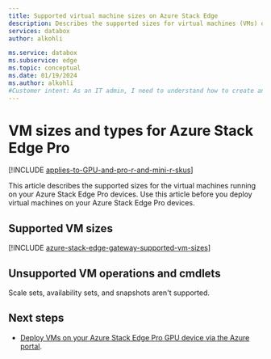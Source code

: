 ```yaml
---
title: Supported virtual machine sizes on Azure Stack Edge 
description: Describes the supported sizes for virtual machines (VMs) on an Azure Stack Edge Pro device.
services: databox
author: alkohli

ms.service: databox
ms.subservice: edge
ms.topic: conceptual
ms.date: 01/19/2024
ms.author: alkohli
#Customer intent: As an IT admin, I need to understand how to create and manage virtual machines (VMs) on my Azure Stack Edge Pro device by using APIs, so that I can efficiently manage my VMs. 
---
```


# VM sizes and types for Azure Stack Edge Pro 

[!INCLUDE [applies-to-GPU-and-pro-r-and-mini-r-skus](../../includes/azure-stack-edge-applies-to-gpu-pro-r-mini-r-sku.md)]

This article describes the supported sizes for the virtual machines running on your Azure Stack Edge Pro devices. Use this article before you deploy virtual machines on your Azure Stack Edge Pro devices.

## Supported VM sizes

[!INCLUDE [azure-stack-edge-gateway-supported-vm-sizes](../../includes/azure-stack-edge-gateway-supported-vm-sizes.md)]


## Unsupported VM operations and cmdlets

Scale sets, availability sets, and snapshots aren't supported.

## Next steps

- [Deploy VMs on your Azure Stack Edge Pro GPU device via the Azure portal](azure-stack-edge-gpu-deploy-virtual-machine-portal.md).

